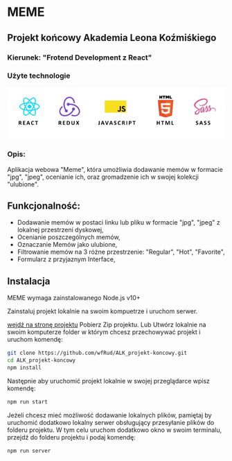 # MEME

## Projekt końcowy Akademia Leona Koźmiśkiego

### Kierunek: "Frotend Development z React"

### Użyte technologie

<img src="screens/technologies-meme.png" width="600" />

### Opis:

Aplikacja webowa "Meme", która umożliwia dodawanie memów w formacie "jpg", "jpeg", ocenianie ich, oraz gromadzenie ich w swojej kolekcji "ulubione".

## Funkcjonalność:

- Dodawanie memów w postaci linku lub pliku w formacie "jpg", "jpeg" z lokalnej przestrzeni dyskowej,
- Ocenianie poszczególnych memów,
- Oznaczanie Memów jako ulubione,
- Filtrowanie memów na 3 różne przestrzenie: "Regular", "Hot", "Favorite",
- Formularz z przyjaznym Interface,

## Instalacja

MEME wymaga zainstalowanego Node.js v10+

Zainstaluj projekt lokalnie na swoim kompuetrze i uruchom serwer.

[wejdź na stronę projektu](https://github.com/wfRud/Memory-react-game) Pobierz Zip projektu.
Lub
Utwórz lokalnie na swoim komputerze folder w którym chcesz przechowywać projekt i uruchom komendę:

```sh
git clone https://github.com/wfRud/ALK_projekt-koncowy.git
cd ALK_projekt-koncowy
npm install
```

Następnie aby uruchomić projekt lokalnie w swojej przeglądarce wpisz komendę:

```sh
npm run start
```

Jeżeli chcesz mieć możliwość dodawanie lokalnych plików, pamiętaj by uruchomić dodatkowo lokalny serwer obsługujący przesyłanie plików do folderu projektu. W tym celu uruchom dodatkowo okno w swoim terminalu, przejdź do folderu projektu i podaj komendę:

```sh
npm run server
```
